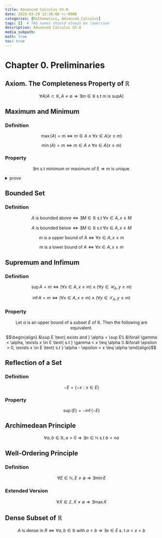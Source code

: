 ```yaml
---
title: Advanced Calculus Ch.0
date: 2025-03-29 12:30:00 +/-0900
categories: [Mathematics, Advanced_Calculus]
tags: []  # TAG names should always be lowercase
description: Advanced Calculus Ch.0
media_subpath: 
math: true
toc: true
---
```

# **Chapter 0. Preliminaries**

## **Axiom. The Completeness Property of $\mathbb{R}$**

$$\forall A (A \subset \mathbb{R}, A \neq \emptyset \Rightarrow \exists m \in \mathbb{R} \text{ s.t $$m$$ is $$ supA$$})$$

## **Maximum and Minimum**
### **Definition**

$$\max (A) = m \Leftrightarrow m \in A \wedge \forall x \in A(x \leq m)$$

$$\min (A) = m \Leftrightarrow m \in A \wedge \forall x \in A(x \geq m)$$

### **Property**

$$\exists m \text{ s.t minimum or maximum of E} \Rightarrow m \text{ is unique.}$$

<details>
<summary> prove </summary>

$$\text{Let $E$ is nonempty subset of $\mathbb{R}$, }$$
</details>


## **Bounded Set**
### **Definition**

$$A \text{ is bounded above} \Leftrightarrow \exists M \in \mathbb{R} \text{ s.t } \forall x \in A, x \leq M$$

$$A \text{ is bounded below} \Leftrightarrow \exists M \in \mathbb{R} \text{ s.t } \forall x \in A, x \geq M$$

$$m \text{ is a upper bound of } A \Leftrightarrow \forall x \in A, x \leq m$$

$$m \text{ is a lower bound of } A \Leftrightarrow \forall x \in A, x \geq m$$

## **Supremum and Infimum**
### **Definition**

$$\sup A = m \Leftrightarrow (\forall x \in A, x \leq m) \wedge (\forall y \in \mathcal{U}_A, y \geq m) $$

$$\inf A = m \Leftrightarrow (\forall x \in A, x \geq m) \wedge (\forall y \in \mathcal{L}_A, y \leq m) $$

### **Property**
$$\text{Let $\alpha$ is an upper bound of a subset $E$ of $\mathbb{R}$. Then the following are equivalent. }$$

$$\begin{align}
&\sup E \text{ exists and } \alpha = \sup E\\
&\forall \gamma < \alpha, \exists x \in E \text{ s.t } \gamma < x \leq \alpha \\
&\forall \epsilon > 0, \exists x \in E \text{ s.t } \alpha - \epsilon < x \leq \alpha
\end{align}$$

## **Reflection of a Set**
### **Definition**

$$-E = \{-x : x \in E\}$$

### **Property**

$$ \sup (E) = -\inf(-E)$$

## **Archimedean Principle**

$$\forall a, b \in \mathbb{R}, a > 0\Rightarrow \exists n \in \mathbb{N} \text{ s.t } b < na$$

## **Well-Ordering Principle**
### **Definition**

$$\forall E \in \mathbb{N}, E \neq \emptyset \Rightarrow \exists \min E$$

### **Extended Version**

$$\forall X \in \mathbb{Z}, X \neq \emptyset \Rightarrow \exists \max X$$

## **Dense Subset of $\mathbb{R}$**

$$A \text{ is dense in $R$} \Leftrightarrow \forall a, b \in \mathbb{R} \text{ with } a < b \Rightarrow \exists x \in E \text{ s. t } a < x < b$$
